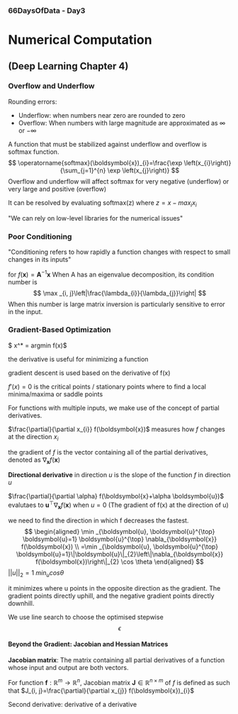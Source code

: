 ### 66DaysOfData - Day3

# Numerical Computation

## (Deep Learning Chapter 4)

### Overflow and Underflow

Rounding errors:

* Underflow: when numbers near zero are rounded to zero
* Overflow: When numbers with large magnitude are approximated as $\infty$ or $-\infty$ 

A function that must be stabilized against underflow and overflow is softmax function.
$$
\operatorname{softmax}(\boldsymbol{x})_{i}=\frac{\exp \left(x_{i}\right)}{\sum_{j=1}^{n} \exp \left(x_{j}\right)}
$$
Overflow and underflow will affect softmax for very negative (underflow) or very large and positive (overflow)

It can be resolved by evaluating softmax(z) where $z = x - max_ix_i$

"We can rely on low-level libraries for the numerical issues"

### Poor Conditioning

"Conditioning refers to how rapidly a function changes with respect to small changes in its inputs"

for $f(\boldsymbol{x})=\boldsymbol{A}^{-1} \boldsymbol{x}$ When A has an eigenvalue decomposition, its condition number is
$$
\max _{i, j}\left|\frac{\lambda_{i}}{\lambda_{j}}\right|
$$
When this number is large matrix inversion is particularly sensitive to error in the input.

### Gradient-Based Optimization

$ x^* = argmin f(x)$ 

the derivative is useful for minimizing a function

gradient descent is used based on the derivative of f(x)

$f'(x) = 0$ is the critical points / stationary points where to find a local minima/maxima or saddle points

For functions with multiple inputs, we make use of the concept of partial derivatives.

 $\frac{\partial}{\partial x_{i}} f(\boldsymbol{x})$ measures how $f$ changes at the direction $x_i$ 

the gradient of $f$ is the vector containing all of the partial derivatives, denoted as $\nabla_{\boldsymbol{x}} f(\boldsymbol{x})$ 

**Directional derivative** in direction $u$ is the slope of the function $f$ in direction $u$

$\frac{\partial}{\partial \alpha} f(\boldsymbol{x}+\alpha \boldsymbol{u})$ evalutaes to $\boldsymbol{u}^{\top} \nabla_{\boldsymbol{x}} f(\boldsymbol{x})$ when $u = 0$ (The gradient of f(x) at the direction of u)

we need to find the direction in which f decreases the fastest.
$$
\begin{aligned}
\min _{\boldsymbol{u}, \boldsymbol{u}^{\top} \boldsymbol{u}=1} \boldsymbol{u}^{\top} \nabla_{\boldsymbol{x}} f(\boldsymbol{x}) \\
=\min _{\boldsymbol{u}, \boldsymbol{u}^{\top} \boldsymbol{u}=1}\|\boldsymbol{u}\|_{2}\left\|\nabla_{\boldsymbol{x}} f(\boldsymbol{x})\right\|_{2} \cos \theta
\end{aligned}
$$
$||u||_2 = 1$ $min_ucos\theta$ 

it minimizes where u points in the opposite direction as the gradient. The gradient points directly uphill, and the negative gradient points directly downhill.

We use line search to choose the optimised stepwise $$\epsilon$$ 

#### Beyond the Gradient: Jacobian and Hessian Matrices

**Jacobian matrix**: The matrix containing all partial derivatives of a function whose input and output are both vectors.

For function $\boldsymbol{f}: \mathbb{R}^{m} \rightarrow \mathbb{R}^{n}$, Jacobian matrix $\boldsymbol{J} \in \mathbb{R}^{n \times m}$ of $f$ is defined as such that $J_{i, j}=\frac{\partial}{\partial x_{j}} f(\boldsymbol{x})_{i}$ 

Second derivative: derivative of a derivative



